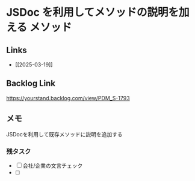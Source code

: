 # JSDoc を利用してメソッドの説明を加える メソッド

## Links

- [[2025-03-19]]

## Backlog Link

https://yourstand.backlog.com/view/PDM_S-1793

## メモ

JSDocを利用して既存メソッドに説明を追加する

### 残タスク

- [ ] 会社/企業の文言チェック
- [ ] 